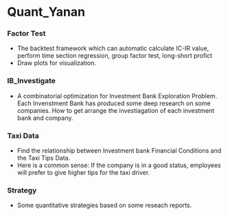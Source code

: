 # Quant_Yanan

### Factor Test

* The backtest framework which can automatic calculate IC-IR value, perform time section regression, group factor test, long-short profict
* Draw plots for visualization.



### IB_Investigate

* A combinatorial optimization for Investment Bank Exploration Problem. Each Invenstment Bank has produced some deep research on some companies. How to get arrange the investiagation of each investment bank and company.

### Taxi Data

* Find the relationship between Investment bank Financial Conditions and the Taxi Tips Data.
* Here is a common sense: If the company is in a good status, employees will prefer to give higher tips for the taxi driver.

### Strategy

* Some quantitative strategies based on some reseach reports.


